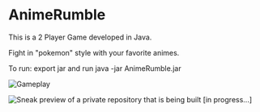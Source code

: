 # AnimeRumble

This is a 2 Player Game developed in Java. 

Fight in "pokemon" style with your favorite animes.

To run: export jar and run java -jar AnimeRumble.jar

![Gameplay](https://github.com/toomyy94/AnimeRumble/assets/17409074/0c3c3edf-6bdd-4ad9-a7cf-7103d2b96d9e)


![Sneak preview of a private repository that is being built [in progress...]](https://github.com/toomyy94/AnimeRumble/assets/17409074/c92fc6ef-1571-4a1a-b5bf-1426e292ce9b)

